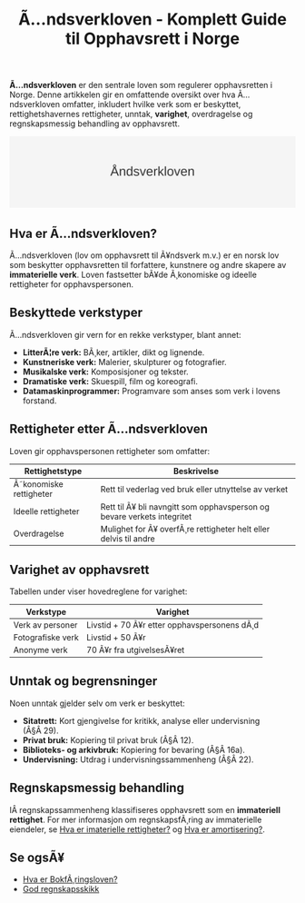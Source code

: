 ﻿---
title: "Ã…ndsverkloven - Komplett Guide til Opphavsrett i Norge"
meta_title: "Ã…ndsverkloven - Komplett Guide til Opphavsrett i Norge"
meta_description: '**Ã…ndsverkloven** er den sentrale loven som regulerer opphavsretten i Norge. Denne artikkelen gir en omfattende oversikt over hva Ã…ndsverkloven omfatter, inkl...'
slug: aandsverkloven
type: blog
layout: pages/single
---

**Ã…ndsverkloven** er den sentrale loven som regulerer opphavsretten i Norge. Denne artikkelen gir en omfattende oversikt over hva Ã…ndsverkloven omfatter, inkludert hvilke verk som er beskyttet, rettighetshavernes rettigheter, unntak, **varighet**, overdragelse og regnskapsmessig behandling av opphavsrett.

![Ã…ndsverkloven](aandsverkloven-image.svg)

## Hva er Ã…ndsverkloven?

Ã…ndsverkloven (lov om opphavsrett til Ã¥ndsverk m.v.) er en norsk lov som beskytter opphavsretten til forfattere, kunstnere og andre skapere av **immaterielle verk**. Loven fastsetter bÃ¥de Ã¸konomiske og ideelle rettigheter for opphavspersonen.

## Beskyttede verkstyper

Ã…ndsverkloven gir vern for en rekke verkstyper, blant annet:

* **LitterÃ¦re verk:** BÃ¸ker, artikler, dikt og lignende.
* **Kunstneriske verk:** Malerier, skulpturer og fotografier.
* **Musikalske verk:** Komposisjoner og tekster.
* **Dramatiske verk:** Skuespill, film og koreografi.
* **Datamaskinprogrammer:** Programvare som anses som verk i lovens forstand.

## Rettigheter etter Ã…ndsverkloven

Loven gir opphavspersonen rettigheter som omfatter:

| Rettighetstype         | Beskrivelse                                                        |
|------------------------|---------------------------------------------------------------------|
| Ã˜konomiske rettigheter | Rett til vederlag ved bruk eller utnyttelse av verket               |
| Ideelle rettigheter    | Rett til Ã¥ bli navngitt som opphavsperson og bevare verkets integritet |
| Overdragelse           | Mulighet for Ã¥ overfÃ¸re rettigheter helt eller delvis til andre     |

## Varighet av opphavsrett

Tabellen under viser hovedreglene for varighet:

| Verkstype            | Varighet                                    |
|----------------------|----------------------------------------------|
| Verk av personer     | Livstid + 70 Ã¥r etter opphavspersonens dÃ¸d  |
| Fotografiske verk    | Livstid + 50 Ã¥r                             |
| Anonyme verk         | 70 Ã¥r fra utgivelsesÃ¥ret                    |

## Unntak og begrensninger

Noen unntak gjelder selv om verk er beskyttet:

* **Sitatrett:** Kort gjengivelse for kritikk, analyse eller undervisning (Â§Â 29).
* **Privat bruk:** Kopiering til privat bruk (Â§Â 12).
* **Biblioteks- og arkivbruk:** Kopiering for bevaring (Â§Â 16a).
* **Undervisning:** Utdrag i undervisningssammenheng (Â§Â 22).

## Regnskapsmessig behandling

IÂ regnskapssammenheng klassifiseres opphavsrett som en **immateriell rettighet**. For mer informasjon om regnskapsfÃ¸ring av immaterielle eiendeler, se [Hva er imaterielle rettigheter?](/blogs/regnskap/hva-er-imaterielle-rettigheter "Hva er Imaterielle Rettigheter? Komplett Guide til RegnskapsfÃ¸ring og Verdivurdering") og [Hva er amortisering?](/blogs/regnskap/hva-er-amortisering "Hva er Amortisering? En Komplett Guide til Avskrivning av Immaterielle Eiendeler").

## Se ogsÃ¥

* [Hva er BokfÃ¸ringsloven?](/blogs/regnskap/hva-er-bokforingsloven "Hva er BokfÃ¸ringsloven? Komplett Guide til Norsk BokfÃ¸ringslovgivning")
* [God regnskapsskikk](/blogs/regnskap/god-regnskapsskikk "God Regnskapsskikk - Prinsipper og Standarder i Norge")



